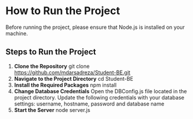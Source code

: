 # How to Run the Project

Before running the project, please ensure that Node.js is installed on your machine.

## Steps to Run the Project

1. **Clone the Repository**
   git clone https://github.com/mdarsadreza/Student-BE.git
2. **Navigate to the Project Directory**
   cd Student-BE
3. **Install the Required Packages**
   npm install
4. **Change Database Credentials**
   Open the DBConfig.js file located in the project directory.
   Update the following credentials with your database settings:
   username,
   hostname,
   password and
   database name
5. **Start the Server**
   node server.js


